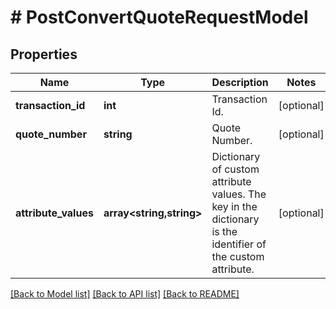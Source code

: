 # # PostConvertQuoteRequestModel

## Properties

Name | Type | Description | Notes
------------ | ------------- | ------------- | -------------
**transaction_id** | **int** | Transaction Id. | [optional]
**quote_number** | **string** | Quote Number. | [optional]
**attribute_values** | **array<string,string>** | Dictionary of custom attribute values. The key in the dictionary is the identifier of the custom attribute. | [optional]

[[Back to Model list]](../../README.md#models) [[Back to API list]](../../README.md#endpoints) [[Back to README]](../../README.md)
